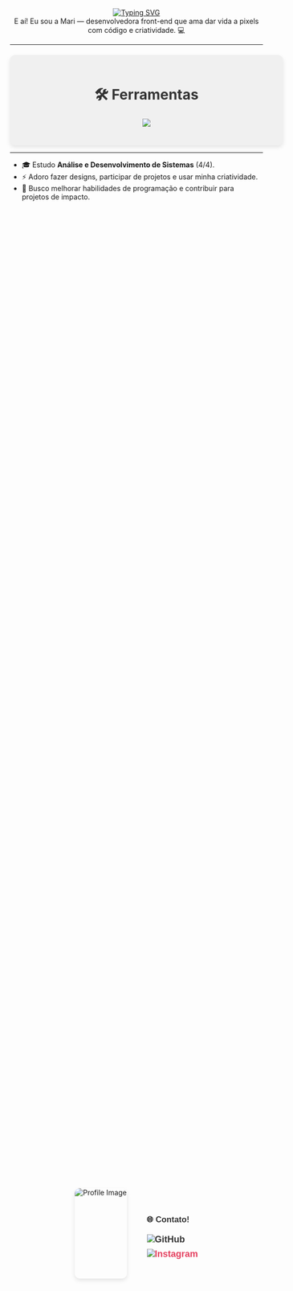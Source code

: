 <div align="center">
  <a href="https://git.io/typing-svg">
    <img src="https://readme-typing-svg.demolab.com?font=Fira+Code&weight=500&size=22&pause=1000&color=EEEEEE&center=true&vCenter=true&random=false&width=524&lines=%E2%8A%B9+Seja+bem+vindo+(a)!+%CB%99%E1%B5%95%CB%99+%E2%8A%B9+" alt="Typing SVG">
  </a>
</div>

<div align="center">
  E aí! Eu sou a Mari — desenvolvedora front-end que ama dar vida a pixels com código e criatividade. 💻
</div>

---

<div align="center" style="background-color: #f0f0f0; padding: 20px; border-radius: 10px; box-shadow: 0 4px 8px rgba(0,0,0,0.1); margin-top: 20px; max-width: 600px; width: 100%;">
  <h2 style="color: #333; font-size: 28px; margin-bottom: 20px;">🛠 Ferramentas </h2>  
  <p align="center">
    <a href="https://skillicons.dev">
      <img src="https://skillicons.dev/icons?i=html,css,java,mysql,postgres,vscode,figma,javascript,arduino,react,tailwind,bootstrap&theme=light" />
    </a>
  </p>
</div>

---

- 🎓 Estudo **Análise e Desenvolvimento de Sistemas** (4/4).    
- ⚡ Adoro fazer designs, participar de projetos e usar minha criatividade.  
- 🎯 Busco melhorar habilidades de programação e contribuir para projetos de impacto.

#

  <br>
  
<div style="display: flex; align-items: center; justify-content: center; height: 100vh; gap: 40px;">
  <!-- Imagem à esquerda -->
  <img alt="Profile Image" height="180px" src="study.gif" style="border-radius: 10px; box-shadow: 0 4px 8px rgba(0,0,0,0.1);">

  <!-- Links à direita da imagem -->
  <div style="text-align: left; font-family: 'Arial', sans-serif;">
    <h3 style="color: #333; margin-bottom: 20px;">🌐 Contato!</h3> 
    <a href="https://github.com/maribrbsv" target="_blank" style="display: block; margin: 8px 0; font-size: 18px; color: #333; text-decoration: none; font-weight: bold;">
        <img src="https://img.shields.io/badge/GitHub-000?style=for-the-badge&logo=github&logoColor=EEEEEE" alt="GitHub">
    </a>  
    <a href="https://instagram.com/mariana.borba.s" target="_blank" style="display: block; margin: 8px 0; font-size: 18px; color: #E4405F; text-decoration: none; font-weight: bold;">
        <img src="https://img.shields.io/badge/Instagram-000?style=for-the-badge&logo=instagram&logoColor=EEEEEE" alt="Instagram">
    </a>  
  </div>
</div>




<br>  <br>

#

<div style="text-align: center;" align="center">
 <h3 align="center"> Status do Git 😼 </h3>

<p align="center">
  <table>
    <tr>
      <td>
        <img src="https://github-readme-stats.vercel.app/api?username=maribrbsv&show_icons=true&count_private=true&hide=issues&bg_color=000000&title_color=BBBBBB&text_color=DDDDDD&icon_color=CCCCCC&border_color=444" alt="GitHub Stats" />
      </td>
      <td>
        <img src="https://github-readme-stats.vercel.app/api/top-langs/?username=maribrbsv&layout=compact&hide=html,scss,less&count_private=true&bg_color=000000&title_color=BBBBBB&text_color=DDDDDD&icon_color=CCCCCC&border_color=444" alt="Top Langs" />
      </td>
    </tr>
  </table>
</p>



</div>


---

<picture align="center">
  <source media="(prefers-color-scheme: dark)" srcset="https://raw.githubusercontent.com/yarazip/yarazip/output/github-contribution-grid-snake-dark.svg">
  <source media="(prefers-color-scheme: light)" srcset="https://raw.githubusercontent.com/yarazip/yarazip/output/github-contribution-grid-snake-dark.svg">
  <img align="center" alt="github contribution grid snake animation" src="https://raw.githubusercontent.com/yarazip/yarazip/output/github-contribution-grid-snake.svg">
</picture>

---

#

Fique à vontade para me enviar uma mensagem ou colaborar em projetos! 😊
